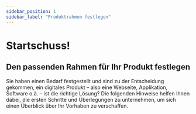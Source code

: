 ```yaml
---
sidebar_position: 1
sidebar_label: "Produktrahmen festlegen"
---
```


# Startschuss!

## Den passenden Rahmen für Ihr Produkt festlegen

Sie haben einen Bedarf festgestellt und sind zu der Entscheidung gekommen, ein digitales Produkt – also eine Webseite, Applikation, Software o.ä. – ist die richtige Lösung? Die folgenden Hinweise helfen Ihnen dabei, die ersten Schritte und Überlegungen zu unternehmen, um sich einen Überblick über Ihr Vorhaben zu verschaffen.

